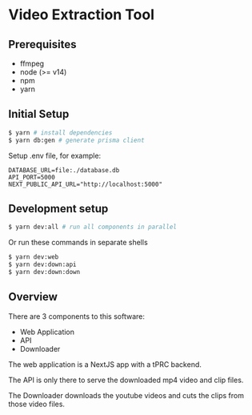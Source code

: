 # Video Extraction Tool

## Prerequisites
- ffmpeg
- node (>= v14)
- npm
- yarn

## Initial Setup
```bash
$ yarn # install dependencies
$ yarn db:gen # generate prisma client
```

Setup .env file, for example:
```
DATABASE_URL=file:./database.db
API_PORT=5000
NEXT_PUBLIC_API_URL="http://localhost:5000"
```

## Development setup
```bash
$ yarn dev:all # run all components in parallel
```

Or run these commands in separate shells
```bash
$ yarn dev:web
$ yarn dev:down:api
$ yarn dev:down:down
```

## Overview
There are 3 components to this software:
- Web Application
- API
- Downloader

The web application is a NextJS app with a tPRC backend.

The API is only there to serve the downloaded mp4 video and clip files.

The Downloader downloads the youtube videos and cuts the clips from
those video files.
